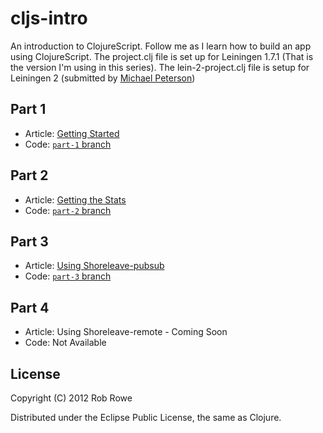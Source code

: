 # cljs-intro

An introduction to ClojureScript.  Follow me as I learn how to build an app using ClojureScript. The project.clj file is set up for Leiningen 1.7.1 (That is the version I'm using in this series). The lein-2-project.clj file is setup for Leiningen 2 (submitted by [Michael Peterson](https://github.com/midpeter444))

## Part 1

- Article: [Getting Started](http://www.myclojureadventure.com/2012/09/intro-to-clojurescript-getting-started.html)
- Code: [`part-1` branch](https://github.com/rippinrobr/cljs-intro/tree/part-1)

## Part 2

- Article: [Getting the Stats](http://www.myclojureadventure.com/2012/09/intro-to-clojurescript-part-2-getting.html)
- Code: [`part-2` branch](https://github.com/rippinrobr/cljs-intro/tree/part-2)

## Part 3

- Article: [Using Shoreleave-pubsub](http://www.myclojureadventure.com/2012/09/intro-to-clojurescript-part-3-using.html)
- Code: [`part-3` branch](https://github.com/rippinrobr/cljs-intro/tree/part-3)


## Part 4

- Article: Using Shoreleave-remote - Coming Soon
- Code: Not Available

## License

Copyright (C) 2012 Rob Rowe

Distributed under the Eclipse Public License, the same as Clojure.
